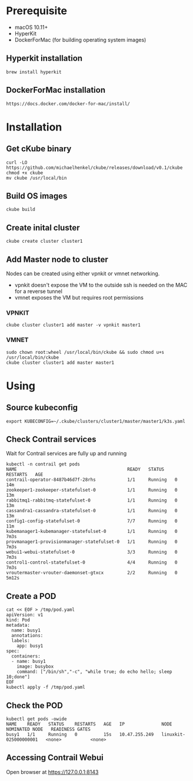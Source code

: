 # Prerequisite
- macOS 10.11+
- HyperKit
- DockerForMac (for building operating system images)

## Hyperkit installation
```
brew install hyperkit
```

## DockerForMac installation
```
https://docs.docker.com/docker-for-mac/install/
```

# Installation
## Get cKube binary
```
curl -LO https://github.com/michaelhenkel/ckube/releases/download/v0.1/ckube
chmod +x ckube
mv ckube /usr/local/bin
```
## Build OS images
```
ckube build
```
## Create inital cluster
```
ckube create cluster cluster1
```
## Add Master node to cluster
Nodes can be created using either vpnkit or vmnet networking.    
- vpnkit doesn't expose the VM to the outside
  ssh is needed on the MAC for a reverse tunnel    
- vmnet exposes the VM but requires root permissions

### VPNKIT
```
ckube cluster cluster1 add master -v vpnkit master1
```

### VMNET
```
sudo chown root:wheel /usr/local/bin/ckube && sudo chmod u+s /usr/local/bin/ckube
ckube cluster cluster1 add master master1
```

# Using
## Source kubeconfig
```
export KUBECONFIG=~/.ckube/clusters/cluster1/master/master1/k3s.yaml
```
## Check Contrail services
Wait for Contrail services are fully up and running
```
kubectl -n contrail get pods
NAME                                          READY   STATUS    RESTARTS   AGE
contrail-operator-8487b46d7f-28rhs            1/1     Running   0          14m
zookeeper1-zookeeper-statefulset-0            1/1     Running   0          13m
rabbitmq1-rabbitmq-statefulset-0              1/1     Running   0          13m
cassandra1-cassandra-statefulset-0            1/1     Running   0          13m
config1-config-statefulset-0                  7/7     Running   0          11m
kubemanager1-kubemanager-statefulset-0        1/1     Running   0          7m3s
provmanager1-provisionmanager-statefulset-0   1/1     Running   0          7m3s
webui1-webui-statefulset-0                    3/3     Running   0          7m3s
control1-control-statefulset-0                4/4     Running   0          7m3s
vroutermaster-vrouter-daemonset-gtxcx         2/2     Running   0          5m12s
```
## Create a POD
```
cat << EOF > /tmp/pod.yaml
apiVersion: v1
kind: Pod
metadata:
  name: busy1
  annotations:
  labels:
    app: busy1
spec:
  containers:
  - name: busy1
    image: busybox
    command: ["/bin/sh","-c", "while true; do echo hello; sleep 10;done"]
EOF
kubectl apply -f /tmp/pod.yaml
```
## Check the POD
```
kubectl get pods -owide
NAME    READY   STATUS    RESTARTS   AGE   IP              NODE                    NOMINATED NODE   READINESS GATES
busy1   1/1     Running   0          15s   10.47.255.249   linuxkit-025000000001   <none>           <none>
```
## Accessing Contrail Webui
Open browser at https://127.0.0.1:8143
